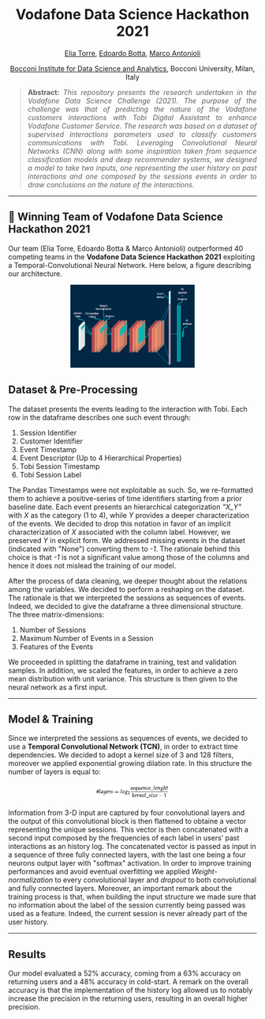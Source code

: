 <h1 align="center">
Vodafone Data Science Hackathon 2021</h1>

<div align="center">
  <a href="https://www.linkedin.com/in/eliatorre/">Elia Torre</a>,
  <a href="https://www.linkedin.com/in/edoardobotta/">Edoardo Botta</a>,
  <a href="https://www.linkedin.com/in/marco-antonioli/">Marco Antonioli</a>
  <p><a href="https://bidsa.unibocconi.eu">Bocconi Institute for Data Science and Analytics</a>, Bocconi University, Milan, Italy</p>
</div>

>**<p align="justify"> Abstract:** *This repository presents the research undertaken in the Vodafone Data Science Challenge (2021). The purpose of the challenge was that of predicting the nature of the Vodafone customers interactions with Tobi Digital Assistant to enhance Vodafone Customer Service. The research was based on a dataset of supervised interactions parameters used to classify customers communications with Tobi. Leveraging Convolutional Neural Networks (CNN) along with some inspiration taken from sequence classification models and deep recommender systems, we designed a model to take two inputs, one representing the user history on past interactions and one composed by the sessions events in order to draw conclusions on the nature of the interactions.*

<hr/>

## 🚀 Winning Team of Vodafone Data Science Hackathon 2021 
Our team (Elia Torre, Edoardo Botta & Marco Antonioli) outperformed 40 competing teams in the **Vodafone Data Science Hackathon 2021** exploiting a Temporal-Convolutional Neural Network. Here below, a figure describing our architecture. 

<div align="center">
<img src="figures/NN.png" alt="Temporal Convolutional Neural Network" width="50%">
</div>

## Dataset & Pre-Processing
The dataset presents the events leading to the interaction with Tobi. Each row in the dataframe describes one such event through:
1. Session Identifier
2. Customer Identifier
3. Event Timestamp
4. Event Descriptor (Up to 4 Hierarchical Properties)
5. Tobi Session Timestamp
6. Tobi Session Label

The Pandas Timestamps were not exploitable as such. So, we re-formatted them to achieve a positive-series of time identifiers starting from a prior baseline date. Each event presents an hierarchical categorization *"X_Y"* with *X* as the category (1 to 4), while *Y* provides a deeper characterization of the events. We decided to drop this notation in favor of an implicit characterization of *X* associated with the column label. However, we preserved *Y* in explicit form. We addressed missing events in the dataset (indicated with "None") converting them to *-1*. The rationale behind this choice is that *-1* is not a significant value among those of the columns and hence it does not mislead the training of our model.

After the process of data cleaning, we deeper thought about the relations among the variables. We decided to perform a reshaping on the dataset. The rationale is that we interpreted the sessions as sequences of events. Indeed, we decided to give the dataframe a three dimensional structure. The three matrix-dimensions:
1. Number of Sessions
2. Maximum Number of Events in a Session
3. Features of the Events

We proceeded in splitting the dataframe in training, test and validation samples. In addition, we scaled the features, in order to achieve a zero mean distribution with unit variance. This structure is then given to the neural network as a first input.

<hr/>

## Model & Training
Since we interpreted the sessions as sequences of events, we decided to use a **Temporal Convolutional Network (TCN)**, in order to extract time dependencies. We decided to adopt a kernel size of 3 and 128 filters, moreover we applied exponential growing dilation rate. In this structure the number of layers is equal to:

<div align="center">
<img src="figures/math.png" alt="Layers Equation" width="30%">
</div>

Information from 3-D input are captured by four convolutional layers and the output of this convolutional block is then flattened to obtaine a vector representing the unique sessions. This vector is then concatenated with a second input composed by the frequencies of each label in users’ past interactions as an history log. The concatenated vector is passed as input in a sequence of three fully connected layers, with the last one being a four neurons output layer with "softmax" activation. In order to improve training performances and avoid eventual overfitting we applied *Weight-normalization* to every convolutional layer and *dropout* to both convolutional and fully connected layers. Moreover, an important remark about the training process is that, when building the input structure we made sure that no information about the label of the session currently being passed was used as a feature. Indeed, the current session is never already part of the user history.

<hr/>

## Results
Our model evaluated a 52% accuracy, coming from a 63% accuracy on returning users and a 48% accuracy in cold-start. A remark on the overall accuracy is that the implementation of the history log allowed us to notably increase the precision in the returning users, resulting in an overall higher precision.

